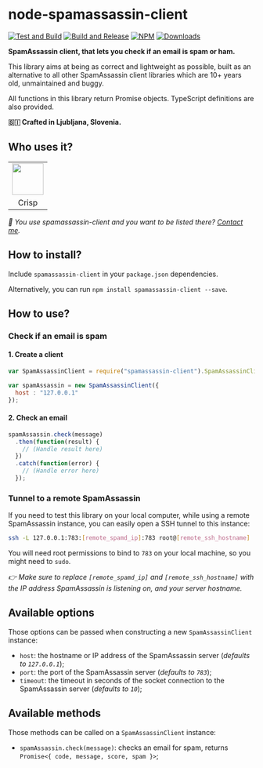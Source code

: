 # node-spamassassin-client

[![Test and Build](https://github.com/valeriansaliou/node-spamassassin-client/workflows/Test%20and%20Build/badge.svg?branch=master)](https://github.com/valeriansaliou/node-spamassassin-client/actions?query=workflow%3A%22Test+and+Build%22) [![Build and Release](https://github.com/valeriansaliou/node-spamassassin-client/workflows/Build%20and%20Release/badge.svg)](https://github.com/valeriansaliou/node-spamassassin-client/actions?query=workflow%3A%22Build+and+Release%22) [![NPM](https://img.shields.io/npm/v/spamassassin-client.svg)](https://www.npmjs.com/package/spamassassin-client) [![Downloads](https://img.shields.io/npm/dt/spamassassin-client.svg)](https://www.npmjs.com/package/spamassassin-client)

**SpamAssassin client, that lets you check if an email is spam or ham.**

This library aims at being as correct and lightweight as possible, built as an alternative to all other SpamAssassin client libraries which are 10+ years old, unmaintained and buggy.

All functions in this library return Promise objects. TypeScript definitions are also provided.

**🇸🇮 Crafted in Ljubljana, Slovenia.**

## Who uses it?

<table>
<tr>
<td align="center"><a href="https://crisp.chat/"><img src="https://valeriansaliou.github.io/node-spamassassin-client/images/crisp.png" width="64" /></a></td>
</tr>
<tr>
<td align="center">Crisp</td>
</tr>
</table>

_👋 You use spamassassin-client and you want to be listed there? [Contact me](https://valeriansaliou.name/)._

## How to install?

Include `spamassassin-client` in your `package.json` dependencies.

Alternatively, you can run `npm install spamassassin-client --save`.

## How to use?

### Check if an email is spam

#### 1. Create a client

```javascript
var SpamAssassinClient = require("spamassassin-client").SpamAssassinClient;

var spamAssassin = new SpamAssassinClient({
  host : "127.0.0.1"
});
```

#### 2. Check an email

```javascript
spamAssassin.check(message)
  .then(function(result) {
    // (Handle result here)
  })
  .catch(function(error) {
    // (Handle error here)
  });
```

### Tunnel to a remote SpamAssassin

If you need to test this library on your local computer, while using a remote SpamAssassin instance, you can easily open a SSH tunnel to this instance:

```sh
ssh -L 127.0.0.1:783:[remote_spamd_ip]:783 root@[remote_ssh_hostname]
```

You will need root permissions to bind to `783` on your local machine, so you might need to `sudo`.

_👉 Make sure to replace `[remote_spamd_ip]` and `[remote_ssh_hostname]` with the IP address SpamAssassin is listening on, and your server hostname._

## Available options

Those options can be passed when constructing a new `SpamAssassinClient` instance:

* `host`: the hostname or IP address of the SpamAssassin server (_defaults to `127.0.0.1`_);
* `port`: the port of the SpamAssassin server (_defaults to `783`_);
* `timeout`: the timeout in seconds of the socket connection to the SpamAssassin server (_defaults to `10`_);

## Available methods

Those methods can be called on a `SpamAssassinClient` instance:

 * `spamAssassin.check(message)`: checks an email for spam, returns `Promise<{ code, message, score, spam }>`;
